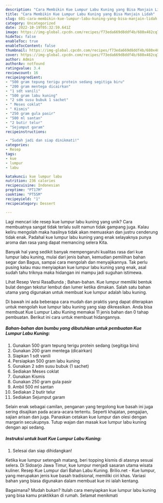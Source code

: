 ```yaml
---
description: "Cara Membikin Kue Lumpur Labu Kuning yang Bisa Manjain Lidah"
title: "Cara Membikin Kue Lumpur Labu Kuning yang Bisa Manjain Lidah"
slug: 601-cara-membikin-kue-lumpur-labu-kuning-yang-bisa-manjain-lidah
category: Uncategorized
date: 2022-10-19T05:32:59.641Z
image: https://img-global.cpcdn.com/recipes/f73eda669d8ddf4b/680x482cq70/kue-lumpur-labu-kuning-foto-resep-utama.jpg
hideToc: false
enableToc: true
enableTocContent: false
thumbnail: https://img-global.cpcdn.com/recipes/f73eda669d8ddf4b/680x482cq70/kue-lumpur-labu-kuning-foto-resep-utama.jpg
cover: https://img-global.cpcdn.com/recipes/f73eda669d8ddf4b/680x482cq70/kue-lumpur-labu-kuning-foto-resep-utama.jpg
author: Admin
authorAv: notfound
ratingvalue: 3.4
reviewcount: 16
recipeingredient:
- "500 gram tepung terigu protein sedang segitiga biru"
- "200 gram mentega dicairkan"
- "1 sdt vanili"
- "500 gram labu kuning"
- "2 sdm susu bubuk 1 sachet"
- " Meses coklat"
- " Kismis"
- "250 gram gula pasir"
- "500 ml santan"
- "2 butir telur"
- "Sejumput garam"
recipeinstructions:

- "Sudah jadi dan siap dinikmati!"
categories:
- Resep
tags:
- kue
- lumpur
- labu

katakunci: kue lumpur labu 
nutrition: 236 calories
recipecuisine: Indonesian
preptime: "PT17M"
cooktime: "PT55M"
recipeyield: "1"
recipecategory: Dessert

---
```





Lagi mencari ide resep kue lumpur labu kuning yang unik? Cara membuatnya sangat tidak terlalu sulit namun tidak gampang juga. Kalau keliru mengolah maka hasilnya tidak akan memuaskan dan justru cenderung tidak enak. Padahal kue lumpur labu kuning yang enak selayaknya punya aroma dan rasa yang dapat memancing selera Kita.





Banyak hal yang sedikit banyak mempengaruhi kualitas rasa dari kue lumpur labu kuning, mulai dari jenis bahan, kemudian pemilihan bahan segar dan Bagus, sampai cara mengolah dan menyajikannya. Tak perlu pusing kalau mau menyiapkan kue lumpur labu kuning yang enak,      asal sudah tahu triknya maka hidangan ini mampu jadi suguhan istimewa.














Lihat Resep Versi RasaBunda ; Bahan-bahan. Kue lumpur memiliki bentuk bulat dengan tekstur lembut dan lumer ketika dimakan. Salah satu bahan utama yang digunakan untuk membuat kue lumpur adalah labu kuning.






Di bawah ini ada beberapa cara mudah dan praktis yang dapat diterapkan untuk mengolah kue lumpur labu kuning yang siap dikreasikan. Anda bisa membuat Kue Lumpur Labu Kuning memakai 11 jenis bahan dan 0 tahap pembuatan. Berikut ini cara untuk membuat hidangannya.

<!--inarticleads1-->

##### Bahan-bahan dan bumbu yang dibutuhkan untuk pembuatan Kue Lumpur Labu Kuning:

1. Gunakan 500 gram tepung terigu protein sedang (segitiga biru)
1. Gunakan 200 gram mentega (dicairkan)
1. Siapkan 1 sdt vanili
1. Persiapkan 500 gram labu kuning
1. Gunakan 2 sdm susu bubuk (1 sachet)
1. Sediakan  Meses coklat
1. Gunakan  Kismis
1. Gunakan 250 gram gula pasir
1. Ambil 500 ml santan
1. Sediakan 2 butir telur
1. Sediakan Sejumput garam


Selain enak sebagai camilan, penganan yang tergolong kue basah ini juga sering disajikan pada acara-acara tertentu. Seperti khajatan, pengajian, sajian arisan dan juga. Panaskan cetakan kue lumpur dan olesi dengan margarin secukupnya. Tutup wajan dan masak kue lumpur labu kuning dengan api sedang. 

<!--inarticleads2-->

##### Instruksi untuk buat Kue Lumpur Labu Kuning:


1. Selesai dan siap dihidangkan!

Ketika kue lumpur setengah matang, beri topping kismis di atasnya sesuai selera. Di Sidoarjo Jawa Timur, kue lumpur menjadi sasaran utama wisata kuliner. Resep Kue Lumpur dari Bahan Labu Kuning. Brilio.net - Kue lumpur, yang merupakan jenis kue basah tradisional, memiliki ciri khas. Variasi bahan yang biasa digunakan dalam membuat kue ini ialah kentang. 

Bagaimana? Mudah bukan? Itulah cara menyiapkan kue lumpur labu kuning yang bisa kamu praktikkan di rumah. Selamat menikmati
